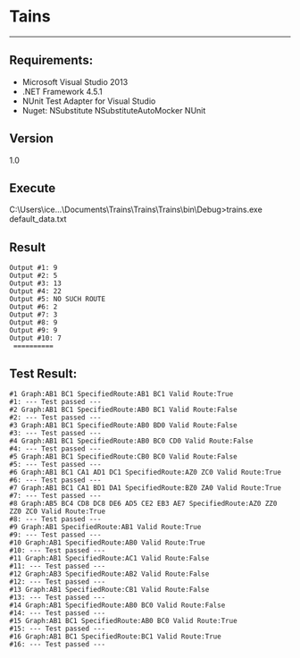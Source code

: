 ﻿Tains
=========
___


Requirements:
-------------

  - Microsoft Visual Studio 2013
  - .NET Framework 4.5.1
  - NUnit Test Adapter for Visual Studio
  - Nuget:
        NSubstitute
        NSubstituteAutoMocker
        NUnit
        
Version
----

1.0

Execute
--------------

C:\Users\ice...\Documents\Trains\Trains\Trains\bin\Debug>trains.exe default_data.txt

Result
--------------
```command
Output #1: 9
Output #2: 5
Output #3: 13
Output #4: 22
Output #5: NO SUCH ROUTE
Output #6: 2
Output #7: 3
Output #8: 9
Output #9: 9
Output #10: 7
 ==========
```

Test Result:
--------------
```command
#1 Graph:AB1 BC1 SpecifiedRoute:AB1 BC1 Valid Route:True
#1: --- Test passed ---
#2 Graph:AB1 BC1 SpecifiedRoute:AB0 BC1 Valid Route:False
#2: --- Test passed ---
#3 Graph:AB1 BC1 SpecifiedRoute:AB0 BD0 Valid Route:False
#3: --- Test passed ---
#4 Graph:AB1 BC1 SpecifiedRoute:AB0 BC0 CD0 Valid Route:False
#4: --- Test passed ---
#5 Graph:AB1 BC1 SpecifiedRoute:CB0 BC0 Valid Route:False
#5: --- Test passed ---
#6 Graph:AB1 BC1 CA1 AD1 DC1 SpecifiedRoute:AZ0 ZC0 Valid Route:True
#6: --- Test passed ---
#7 Graph:AB1 BC1 CA1 BD1 DA1 SpecifiedRoute:BZ0 ZA0 Valid Route:True
#7: --- Test passed ---
#8 Graph:AB5 BC4 CD8 DC8 DE6 AD5 CE2 EB3 AE7 SpecifiedRoute:AZ0 ZZ0 ZZ0 ZC0 Valid Route:True
#8: --- Test passed ---
#9 Graph:AB1 SpecifiedRoute:AB1 Valid Route:True
#9: --- Test passed ---
#10 Graph:AB1 SpecifiedRoute:AB0 Valid Route:True
#10: --- Test passed ---
#11 Graph:AB1 SpecifiedRoute:AC1 Valid Route:False
#11: --- Test passed ---
#12 Graph:AB3 SpecifiedRoute:AB2 Valid Route:False
#12: --- Test passed ---
#13 Graph:AB1 SpecifiedRoute:CB1 Valid Route:False
#13: --- Test passed ---
#14 Graph:AB1 SpecifiedRoute:AB0 BC0 Valid Route:False
#14: --- Test passed ---
#15 Graph:AB1 BC1 SpecifiedRoute:AB0 BC0 Valid Route:True
#15: --- Test passed ---
#16 Graph:AB1 BC1 SpecifiedRoute:BC1 Valid Route:True
#16: --- Test passed ---
```